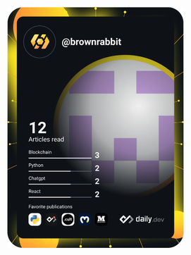 <a href="https://app.daily.dev/DailyDevTips"><img src="https://github.com/brownrabbit0207/brownrabbit/blob/main/devcard.svg" width="400" alt="brownrabbit's Dev Card"/></a>
